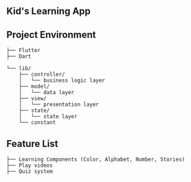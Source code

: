 ## Kid's Learning App

## Project Environment
```
├── Flutter
├── Dart
```
```
└── lib/
    ├── controller/
    │   └── business logic layer
    ├── model/
    │   └── data layer
    ├── view/
    │   └── presentation layer
    ├── state/
    │   └── state layer
    └── constant
```
## Feature List
```
├── Learning Components (Color, Alphabet, Number, Stories)
├── Play videos
├── Quiz system
```





